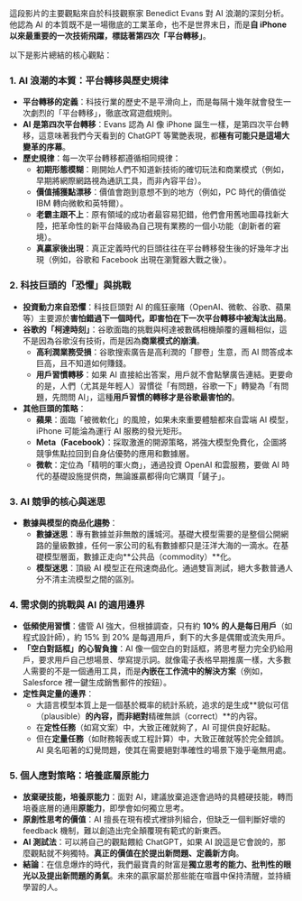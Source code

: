 這段影片的主要觀點來自於科技觀察家 Benedict Evans 對 AI 浪潮的深刻分析。他認為 AI 的本質既不是一場徹底的工業革命，也不是世界末日，而是**自 iPhone 以來最重要的一次技術飛躍，標誌著第四次「平台轉移」**。

以下是影片總結的核心觀點：

### 1. AI 浪潮的本質：平台轉移與歷史規律

*   **平台轉移的定義**：科技行業的歷史不是平滑向上，而是每隔十幾年就會發生一次劇烈的「平台轉移」，徹底改寫遊戲規則。
*   **AI 是第四次平台轉移**：Evans 認為 AI 像 iPhone 誕生一樣，是第四次平台轉移，這意味著我們今天看到的 ChatGPT 等驚艷表現，都**極有可能只是這場大變革的序幕**。
*   **歷史規律**：每一次平台轉移都遵循相同規律：
    *   **初期形態模糊**：剛開始人們不知道新技術的確切玩法和商業模式（例如，早期將網際網路視為通訊工具，而非內容平台）。
    *   **價值捕獲點漂移**：價值會跑到意想不到的地方（例如，PC 時代的價值從 IBM 轉向微軟和英特爾）。
    *   **老霸主跟不上**：原有領域的成功者最容易犯錯，他們會用舊地圖尋找新大陸，把革命性的新平台降級為自己現有業務的一個小功能（創新者的窘境）。
    *   **真贏家後出現**：真正定義時代的巨頭往往在平台轉移發生後的好幾年才出現（例如，谷歌和 Facebook 出現在瀏覽器大戰之後）。

### 2. 科技巨頭的「恐懼」與挑戰

*   **投資動力來自恐懼**：科技巨頭對 AI 的瘋狂豪賭（OpenAI、微軟、谷歌、蘋果等）主要源於**害怕錯過下一個時代，即害怕在下一次平台轉移中被淘汰出局**。
*   **谷歌的「柯達時刻」**：谷歌面臨的挑戰與柯達被數碼相機顛覆的邏輯相似，這不是因為谷歌沒有技術，而是因為**商業模式的崩潰**。
    *   **高利潤業務受損**：谷歌搜索廣告是高利潤的「膠卷」生意，而 AI 問答成本巨高，且不知道如何賺錢。
    *   **用戶習慣轉移**：如果 AI 直接給出答案，用戶就不會點擊廣告連結。更要命的是，人們（尤其是年輕人）習慣從「有問題，谷歌一下」轉變為「有問題，先問問 AI」，這種**用戶習慣的轉移才是谷歌最害怕的**。
*   **其他巨頭的策略**：
    *   **蘋果**：面臨「被微軟化」的風險，如果未來重要體驗都來自雲端 AI 模型，iPhone 可能淪為運行 AI 服務的發光矩形。
    *   **Meta（Facebook）**：採取激進的開源策略，將強大模型免費化，企圖將競爭焦點拉回到自身佔優勢的應用和數據層。
    *   **微軟**：定位為「精明的軍火商」，通過投資 OpenAI 和雲服務，要做 AI 時代的基礎設施提供商，無論誰贏都得向它購買「鏟子」。

### 3. AI 競爭的核心與迷思

*   **數據與模型的商品化趨勢**：
    *   **數據迷思**：專有數據並非無敵的護城河。基礎大模型需要的是整個公開網路的量級數據，任何一家公司的私有數據都只是汪洋大海的一滴水。在基礎模型層面，數據正走向**公共品（commodity）**化。
    *   **模型迷思**：頂級 AI 模型正在飛速商品化。通過雙盲測試，絕大多數普通人分不清主流模型之間的區別。

### 4. 需求側的挑戰與 AI 的適用邊界

*   **低頻使用習慣**：儘管 AI 強大，但根據調查，只有約 **10% 的人是每日用戶**（如程式設計師），約 15% 到 20% 是每週用戶，剩下的大多是偶爾或流失用戶。
*   **「空白對話框」的心智負擔**：AI 像一個空白的對話框，將思考壓力完全扔給用戶，要求用戶自己想場景、學寫提示詞。就像電子表格早期推廣一樣，大多數人需要的不是一個通用工具，而是**內嵌在工作流中的解決方案**（例如，Salesforce 裡一鍵生成銷售郵件的按鈕）。
*   **定性與定量的邊界**：
    *   大語言模型本質上是一個基於概率的統計系統，追求的是生成**貌似可信（plausible）**的內容，而非絕對**精確無誤（correct）**的內容。
    *   在**定性任務**（如寫文案）中，大致正確就夠了，AI 可提供良好起點。
    *   但在**定量任務**（如財務報表或工程計算）中，大致正確就等於完全錯誤。AI 臭名昭著的幻覺問題，使其在需要絕對準確性的場景下幾乎毫無用處。

### 5. 個人應對策略：培養底層原能力

*   **放棄硬技能，培養原能力**：面對 AI，建議放棄追逐會過時的具體硬技能，轉而培養底層的通用**原能力**，即學會如何獨立思考。
*   **原創性思考的價值**：AI 擅長在現有模式裡排列組合，但缺乏一個判斷好壞的 feedback 機制，難以創造出完全顛覆現有範式的新東西。
*   **AI 測試法**：可以將自己的觀點餵給 ChatGPT，如果 AI 說這是它會說的，那麼觀點就不夠獨特。**真正的價值在於提出新問題、定義新方向**。
*   **結論**：在信息爆炸的時代，我們最寶貴的財富是**獨立思考的能力、批判性的眼光以及提出新問題的勇氣**。未來的贏家屬於那些能在喧囂中保持清醒，並持續學習的人。
